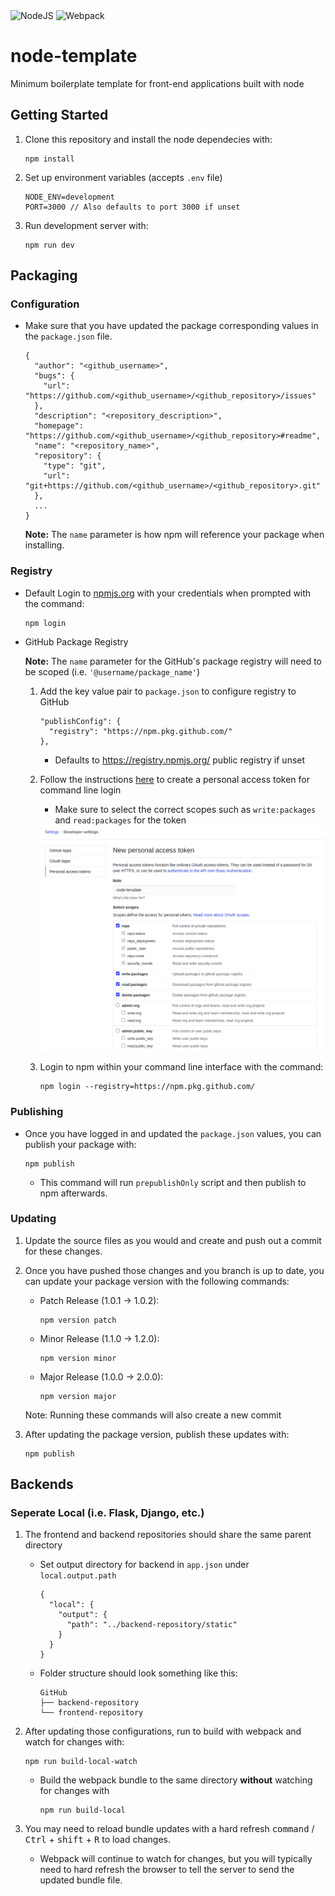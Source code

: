 <div>
  <img alt="NodeJS" src="./public/images/svg/nodejs.svg" height=100>
  <img alt="Webpack" src="./public/images/svg/webpack.svg" height=100>
</div>

# node-template
Minimum boilerplate template for front-end applications built with node

## Getting Started
1. Clone this repository and install the node dependecies with:
    ```
    npm install
    ```
2. Set up environment variables (accepts `.env` file)
    ```
    NODE_ENV=development
    PORT=3000 // Also defaults to port 3000 if unset
    ```
3. Run development server with:
    ```
    npm run dev
    ```

## Packaging
### Configuration
* Make sure that you have updated the package corresponding values in the `package.json` file.
  ```
  {
    "author": "<github_username>",
    "bugs": {
      "url": "https://github.com/<github_username>/<github_repository>/issues"
    },
    "description": "<repository_description>",
    "homepage": "https://github.com/<github_username>/<github_repository>#readme",
    "name": "<repository_name>",
    "repository": {
      "type": "git",
      "url": "git+https://github.com/<github_username>/<github_repository>.git"
    },
    ...
  }
  ```
  **Note:** The `name` parameter is how npm will reference your package when installing.

### Registry
* Default
  Login to [npmjs.org](https://www.npmjs.com/) with your credentials when prompted with the command:
   ```
   npm login
   ```

* GitHub Package Registry

  **Note:** The `name` parameter for the GitHub's package registry will need to be scoped (i.e. `'@username/package_name'`)
  1. Add the key value pair to `package.json` to configure registry to GitHub
      ```
      "publishConfig": {
        "registry": "https://npm.pkg.github.com/"
      },
      ```
      * Defaults to https://registry.npmjs.org/ public registry if unset

  2. Follow the instructions [here](https://help.github.com/en/github/authenticating-to-github/creating-a-personal-access-token) to create a personal access token for command line login
     * Make sure to select the correct scopes such as `write:packages` and `read:packages` for the token
      <img alt="Personal Access Token" src="./public/images/png/personal_access_token.png">
  3. Login to npm within your command line interface with the command:
      ```
      npm login --registry=https://npm.pkg.github.com/
      ```
    

### Publishing
* Once you have logged in and updated the `package.json` values, you can publish your package with:

  ```
  npm publish
  ```
  * This command will run `prepublishOnly` script and then publish to npm afterwards.

### Updating
1. Update the source files as you would and create and push out a commit for these changes.
2. Once you have pushed those changes and you branch is up to date, you can update your package version with the following commands:
    * Patch Release (1.0.1 -> 1.0.2):
      ```
      npm version patch
      ```
    * Minor Release (1.1.0 -> 1.2.0):
      ```
      npm version minor
      ```
    * Major Release (1.0.0 -> 2.0.0):
      ```
      npm version major
      ```
    Note: Running these commands will also create a new commit

3. After updating the package version, publish these updates with:
      ```
      npm publish
      ```

## Backends
### Seperate Local (i.e. Flask, Django, etc.)
1. The frontend and backend repositories should share the same parent directory
    * Set output directory for backend in `app.json` under `local.output.path`
      ```
      {
        "local": {
          "output": {
            "path": "../backend-repository/static"
          }
        }
      } 
      ```
    * Folder structure should look something like this:
      ```
      GitHub
      ├── backend-repository
      └── frontend-repository
      ```
2. After updating those configurations, run  to build with webpack and watch for changes with:
    ```
    npm run build-local-watch
    ```
    * Build the webpack bundle to the same directory **without** watching for changes with 
      ```
      npm run build-local
      ```

3. You may need to reload bundle updates with a hard refresh <kbd>command</kbd> / <kbd>Ctrl</kbd> + <kbd>shift</kbd> + <kbd>R</kbd> to load changes.
    * Webpack will continue to watch for changes, but you will typically need to hard refresh the browser to tell the server to send the updated bundle file.
